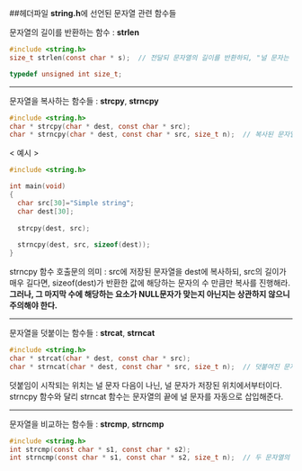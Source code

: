 ##헤더파일 **string.h**에 선언된 문자열 관련 함수들

문자열의 길이를 반환하는 함수 : **strlen**  
```c
#include <string.h>
size_t strlen(const char * s);  // 전달되 문자열의 길이를 반환하되, "널 문자는 길이에 포함하지 않는다."
```

```c
typedef unsigned int size_t;
```

***

문자열을 복사하는 함수들 : **strcpy**, **strncpy**  
```c
#include <string.h>
char * strcpy(char * dest, const char * src);
char * strncpy(char * dest, const char * src, size_t n);  // 복사된 문자열의 주소 값 반환.
```
< 예시 >
```c
#include <string.h>

int main(void)
{
  char src[30]="Simple string";
  char dest[30];
  
  strcpy(dest, src);
  
  strncpy(dest, src, sizeof(dest));
}
```

strncpy 함수 호출문의 의미 : src에 저장된 문자열을 dest에 복사하되, src의 길이가 매우 길다면, sizeof(dest)가 반환한 값에 해당하는 문자의 수 만큼만 복사를 진행해라. **그러나, 그 마지막 수에 해당하는 요소가 NULL문자가 맞는지 아닌지는 상관하지 않으니 주의해야 한다.**  
***

문자열을 덧붙이는 함수들 : **strcat**, **strncat**  
```c
#include <string.h>
char * strcat(char * dest, const char * src);
char * strncat(char * dest, const char * src, size_t n);  // 덧붙여진 문자열의 주소 값 반환.
```
덧붙임이 시작되는 위치는 널 문자 다음이 나닌, 널 문자가 저장된 위치에서부터이다.  
strncpy 함수와 달리 strncat 함수는 문자열의 끝에 널 문자를 자동으로 삽입해준다.  

***

문자열을 비교하는 함수들 : **strcmp**, **strncmp**  
```c
#include <string.h>
int strcmp(const char * s1, const char * s2);
int strncmp(const char * s1, const char * s2, size_t n);  // 두 문자열의 내용이 "같으면 0", 같지 않으면 0이 아닌 값 반환.
```


